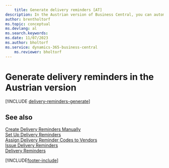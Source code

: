 ```yaml
---
    title: Generate delivery reminders [AT]
description: In the Austrian version of Business Central, you can automatically generate delivery reminders when a purchase has not been delivered as expected.
author: brentholtorf
ms.topic: conceptual
ms.devlang: al
ms.search.keywords:
ms.date: 11/07/2023
ms.author: bholtorf
ms.service: dynamics-365-business-central
    ms.reviewer: bholtorf
---
```

# Generate delivery reminders in the Austrian version

[!INCLUDE [delivery-reminders-generate](../includes/ATCHDE/delivery-reminders-generate.md)]

## See also

[Create Delivery Reminders Manually](how-to-create-delivery-reminders-manually.md)  
[Set Up Delivery Reminders](how-to-set-up-delivery-reminders.md)  
[Assign Delivery Reminder Codes to Vendors](how-to-assign-delivery-reminder-codes-to-vendors.md)  
[Issue Delivery Reminders](how-to-issue-delivery-reminders.md)  
[Delivery Reminders](delivery-reminders.md)  


[!INCLUDE[footer-include](../../includes/footer-banner.md)]
